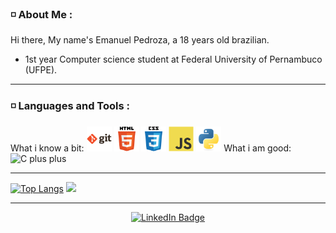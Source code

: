 
###  ◽ About Me :
  Hi there, My name's Emanuel Pedroza, a 18 years old brazilian.
  
  - 1st year Computer science student at Federal University of Pernambuco (UFPE).

  
---
### ◽ Languages and Tools :
What i know a bit:
  <img src="https://github.com/devicons/devicon/blob/master/icons/git/git-original-wordmark.svg" title="Git" alt="Git" width="40" height="40"/>  <img src="https://github.com/devicons/devicon/blob/master/icons/html5/html5-original-wordmark.svg" title="Html" alt="Html" width="40" height="40"/>  <img src="https://github.com/devicons/devicon/blob/master/icons/css3/css3-original-wordmark.svg" title="Css" alt="Css" width="40" height="40"/>  <img src="https://github.com/devicons/devicon/blob/master/icons/javascript/javascript-original.svg" title="JavaScript" alt="JavaScript" width="40" height="40"/> <img src="https://github.com/devicons/devicon/blob/master/icons/python/python-original.svg" title="JavaScript" alt="JavaScript" width="40" height="40"/> 
  What i am good:
  <img src="[https://github.com/devicons/devicon/blob/master/icons/git/git-original-wordmark.svg](https://github.com/devicons/devicon/blob/master/icons/cplusplus/cplusplus-original.svg)" title="C++" alt="C plus plus" width="40" height="40"/>
  
---  
[![Top Langs](https://github-readme-stats.vercel.app/api/top-langs/?username=pdrzxzz&show_icons=true&theme=swift&hide_border=true&count_private=true&include_all_commits=true&title_color=ffffff&text_color=ffffff&bg_color=00000000&icon_color=fff)](https://github.com/pdrzxzz/github-readme-stats) <img height="180em" src="https://github-readme-stats.vercel.app/api?username=pdrzxzz&show_icons=true&theme=swift&hide_border=true&count_private=true&include_all_commits=true&title_color=ffffff&text_color=ffffff&bg_color=00000000&icon_color=fff"/>

---
  <div id="badges" align="center">
  <a href="https://www.linkedin.com/in/emanuel-pedroza/" target="_blank">
    <img src="https://img.shields.io/badge/LinkedIn-black?style=for-the-badge&logo=linkedin&logoColor=white" alt="LinkedIn Badge"/>
  </a>
  </div>

